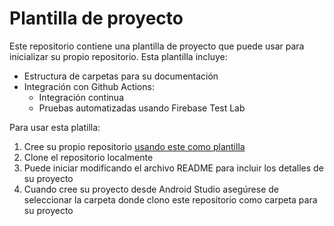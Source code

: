 # Plantilla de proyecto

Este repositorio contiene una plantilla de proyecto que puede usar para inicializar su propio repositorio. Esta plantilla incluye:

- Estructura de carpetas para su documentación
- Integración con Github Actions:
  - Integración continua
  - Pruebas automatizadas usando Firebase Test Lab

Para usar esta platilla:

1. Cree su propio repositorio [usando este como plantilla](https://docs.github.com/es/repositories/creating-and-managing-repositories/creating-a-repository-from-a-template)
2. Clone el repositorio localmente
3. Puede iniciar modificando el archivo README para incluir los detalles de su proyecto
4. Cuando cree su proyecto desde Android Studio asegúrese de seleccionar la carpeta donde clono este repositorio como carpeta para su proyecto
